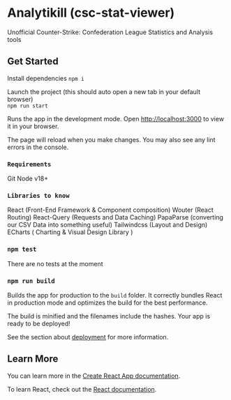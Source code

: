 # Analytikill (csc-stat-viewer)

Unofficial Counter-Strike: Confederation League Statistics and Analysis tools

## Get Started

Install dependencies
`npm i`

Launch the project (this should auto open a new tab in your default browser)\
`npm run start`

Runs the app in the development mode.
Open [http://localhost:3000](http://localhost:3000) to view it in your browser.

The page will reload when you make changes.
You may also see any lint errors in the console.

### `Requirements`

Git
Node v18+

### `Libraries to know`

React (Front-End Framework & Component composition)
Wouter (React Routing)
React-Query (Requests and Data Caching)
PapaParse (converting our CSV Data into something useful)
Tailwindcss (Layout and Design)
ECharts ( Charting & Visual Design Library )

### `npm test`

There are no tests at the moment

### `npm run build`

Builds the app for production to the `build` folder.
It correctly bundles React in production mode and optimizes the build for the best performance.

The build is minified and the filenames include the hashes.
Your app is ready to be deployed!

See the section about [deployment](https://facebook.github.io/create-react-app/docs/deployment) for more information.

## Learn More

You can learn more in the [Create React App documentation](https://facebook.github.io/create-react-app/docs/getting-started).

To learn React, check out the [React documentation](https://reactjs.org/).

